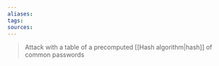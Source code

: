 ```yaml
---
aliases: 
tags: 
sources: 
---
```

> Attack with a table of a precomputed [[Hash algorithm|hash]] of common passwords